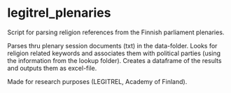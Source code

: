 # legitrel_plenaries
Script for parsing religion references from the Finnish parliament plenaries.

Parses thru plenary session documents (txt) in the data-folder. Looks for religion related keywords and associates them with political parties (using the information from the lookup folder). Creates a dataframe of the results and outputs them as excel-file.

Made for research purposes (LEGITREL, Academy of Finland).
